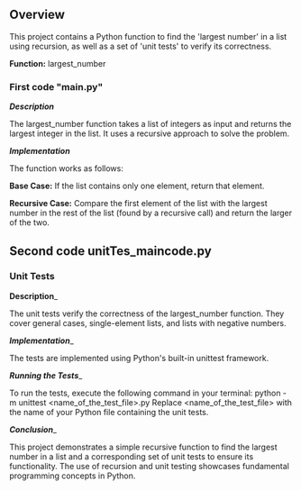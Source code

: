 ## Overview
This project contains a Python function to find the 'largest number' in a list using recursion, as well as a set of 'unit tests' to verify its correctness.



**Function:**   largest_number



### First code "main.py"

***Description***

The largest_number function takes a list of integers as input and returns the largest integer in the list. It uses a recursive approach to solve the problem.




***Implementation***

The function works as follows:


**Base Case:** If the list contains only one element, return that element.

**Recursive Case:** Compare the first element of the list with the largest number in the rest of the list (found by a recursive call) and return the larger of the two.



## Second code unitTes_maincode.py

### Unit Tests


**Description**_

The unit tests verify the correctness of the largest_number function. They cover general cases, single-element lists, and lists with negative numbers.


***Implementation***_

The tests are implemented using Python's built-in unittest framework.


***Running the Tests***_

To run the tests, execute the following command in your terminal:
python -m unittest <name_of_the_test_file>.py
Replace <name_of_the_test_file> with the name of your Python file containing the unit tests.


***Conclusion***_

This project demonstrates a simple recursive function to find the largest number in a list and a corresponding set of unit tests to ensure its functionality. The use of recursion and unit testing showcases fundamental programming concepts in Python.
